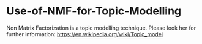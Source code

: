 # Use-of-NMF-for-Topic-Modelling
Non Matrix Factorization is a topic modelling technique. Please look her for further information:
https://en.wikipedia.org/wiki/Topic_model
